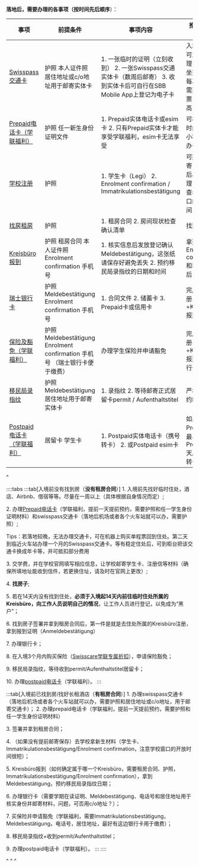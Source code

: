 **落地后，需要办理的各事项（按时间先后顺序**）：

| 事项                                   | 前提条件                                                                   | 事项内容                                                                                     | 推荐办理时间                                        |
| ------------------------------------ | ---------------------------------------------------------------------- | ---------------------------------------------------------------------------------------- | --------------------------------------------- |
| [Swisspass交通卡](21交通票.md)             | 护照&#xA;本人证件照&#xA;居住地址或c/o地址用于邮寄实体卡                                     | 1. 一张临时的证明（立刻收到）&#xA;2\. 一张Swisspass交通实体卡（数周后邮寄）&#xA;3\. 收到实体卡后可自行在SBB Mobile App上登记为电子卡 | 入境落地后可立刻办理，便于乘坐交通&#xA;&#xA;否则每次出行都需要单独买票，费用很高 |
| [Prepaid电话卡（学联福利）](22prepaid电话卡.md)  | 护照&#xA;任一新生身份证明文件                                                      | 1. Prepaid实体电话卡或esim卡&#xA;2\. 只有Prepaid实体卡才能享受学联福利，esim卡无法享受                             | 可根据落地时间提前在小程序预约办卡时间                           |
| [学校注册](23学校注册.md)                    | 护照                                                                     | 1. 学生卡（Legi）&#xA;2\. Enrolment confirmation / Immatrikulationsbestätigung                | 可提前邮寄，或落地后尽快办理，请注意查看学校窗口的开放时间                 |
| [找房租房](24找房租房.md)                    | 护照                                                                     | 1. 租房合同&#xA;2\. 房间现状检查确认清单                                                               | 找到房后                                          |
| [Kreisbüro报到](25Kreisbüro报到.md)      | 护照&#xA;租房合同&#xA;本人证件照&#xA;Enrolment confirmation 手机号                   | 1. 核实信息后发放登记确认 Meldebestätigung，这张纸请保存好避免丢失&#xA;2\. 预约移民局录指纹的日期和时间                       | 拿到Enrolment confirmation和租房合同后                |
| [瑞士银行卡](26瑞士银行卡.md)                  | 护照&#xA;Meldebestätigung&#xA;Enrolment confirmation&#xA;手机号             | 1. 合同文件&#xA;2\. 储蓄卡&#xA;3\. Prepaid卡或信用卡                                                 | 完成学校注册+租房+Kreisbüro报到后                        |
| [保险及豁免（学联福利）](27保险及豁免.md)            | 护照&#xA;Meldebestätigung&#xA;Enrolment confirmation&#xA;手机号 （瑞士银行卡便于缴费） | 办理学生保险并申请豁免                                                                              | 完成学校注册+租房+Kreisbüro报到后+（银行卡办理后）               |
| [移民局录指纹](28移民局录指纹.md)                | 护照 Meldebestätigung&#xA;居住地址用于邮寄实体卡                                    | 1. 录指纹&#xA;2\. 等待邮寄正式居留卡permit / Aufenthaltstitel                                        | 严格遵守预约时间前往                                    |
| [Postpaid电话卡（学联福利）](22prepaid电话卡.md) | 居留卡&#xA;学生卡                                                            | 1. Postpaid实体电话卡（携号转卡）&#xA;2\. 或Postpaid esim卡                                           | 如果办理了Prepaid卡，最早在办理 Prepaid 30天后可携号转卡         |

^

::::tabs
:::tab[入境前没有找到房（**没有租房合同**）]
1\. 入境前先找好临时住处，酒店、Airbnb、借宿等等。尽量在一周以上（具体根据自身情况而定）;

2\. 办理[Prepaid电话卡](https://forum.acssz.org/d/796-yi-wen-du-dong-rui-shi-dian-hua-qia-xue-lian-sunrise-yolfu-li)（学联福利，提前一天提前预约，需要护照和任一学生身份证明材料）和swisspass交通卡（落地后机场或者各个火车站就可以办，需要护照）;

Tips：若落地较晚，无法办理交通卡，可在机器上购买单程票回到住处。第二天到临近火车站办理一个月的Swisspass交通卡。等有稳定住处后，可到柜台把该交通卡换成年卡等，并可抵扣部分费用

3\. 交学费，并在学校官网填写相应信息，让学校邮寄学生卡、注册信等材料（确保所填地址能收到信件，若更换住址，请及时在官网上更改）;

4\. **找房子**;

5\. 若在14天内没有找到住处，**必须于入境起14天内前往临时住处所属的Kreisbüro，向工作人员说明自己的情况**，让工作人员进行登记，以免成为“黑户”；

6\. 找到房子签署并拿到租房合同后，第一件是就是去住处所属的Kreisbüro注册，拿到报到证明（Anmeldebestätigung）

7\. 办理银行卡；

8\. 在入境3个月内购买保险（[Swisscare学联专属折扣](https://forum.acssz.org/d/51-swisscarebao-xian-guideline-da-yi-he-xue-lian-zhe-kou)），申请保险豁免；

9\. 移民局录指纹，等待收到permit/Aufenthaltstitel居留卡；

10\. 办理[postpaid电话卡](https://forum.acssz.org/d/796-yi-wen-du-dong-rui-shi-dian-hua-qia-xue-lian-sunrise-yolfu-li)（学联福利）。
:::

:::tab[入境前已找到房/找好长租酒店（**有租房合同**）]
1\. 办理swisspass交通卡（落地后机场或者各个火车站就可以办，需要护照和居住地址或c/o地址，用于邮寄交通卡）；
2\. 办理prepaid电话卡（学联福利，提前一天提前预约，需要护照和任一学生身份证明材料）

3\. 签署并拿到租房合同；

4\. （如果没有提前邮寄保存）去学校拿新生材料（学生卡、Immatrikulationsbestätigung/Enrolment confirmation，注意学校窗口的开放时间很短）；

5\. Kreisbüro报到（如何确定属于哪一个Kreisbüro，需要租房合同、护照，Immatrikulationsbestätigung/Enrolment confirmation），拿到Meldebestätigung，预约移民局录指纹日期；

6\. 办理银行卡（需要学期在读证明、Meldebestätigung、电话号和居住地址用于核实身份并邮寄材料，问题，可否用c/o地址？）；

7\. 买保险并申请豁免（学联福利，需要Immatrikulationsbestätigung，Meldebestätigung，电话号，居住地址，最好有这边银行卡用于缴费）；

8\. 移民局录指纹+收到permit/Aufenthaltstitel；

9\. 办理postpaid电话卡（学联福利）。
:::
::::

^
^
^
